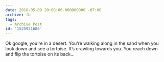 ```yaml
---
date: 2018-05-09 20:08:06.000000000 -07:00
archive: fb
tags: 
  - Archive Post
id: '1525921686'
---
```


Ok google, you’re in a desert. You’re walking along in the sand when you look down and see a tortoise. It’s crawling towards you. You reach down and flip the tortoise on its back…
